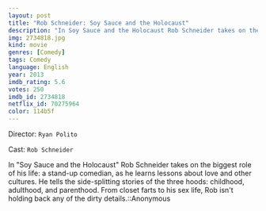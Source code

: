 ```yaml
---
layout: post
title: "Rob Schneider: Soy Sauce and the Holocaust"
description: "In Soy Sauce and the Holocaust Rob Schneider takes on the biggest role of his life: a stand-up comedian, as he learns lessons about love and other cultures. He tells the side-splitting stories of the three hoods: childhood, adulthood, and parenthood. From closet farts to his sex life, Rob isn't holding back any of the dirty details..."
img: 2734818.jpg
kind: movie
genres: [Comedy]
tags: Comedy 
language: English
year: 2013
imdb_rating: 5.6
votes: 250
imdb_id: 2734818
netflix_id: 70275964
color: 114b5f
---
```

Director: `Ryan Polito`  

Cast: `Rob Schneider` 

In "Soy Sauce and the Holocaust" Rob Schneider takes on the biggest role of his life: a stand-up comedian, as he learns lessons about love and other cultures. He tells the side-splitting stories of the three hoods: childhood, adulthood, and parenthood. From closet farts to his sex life, Rob isn't holding back any of the dirty details.::Anonymous